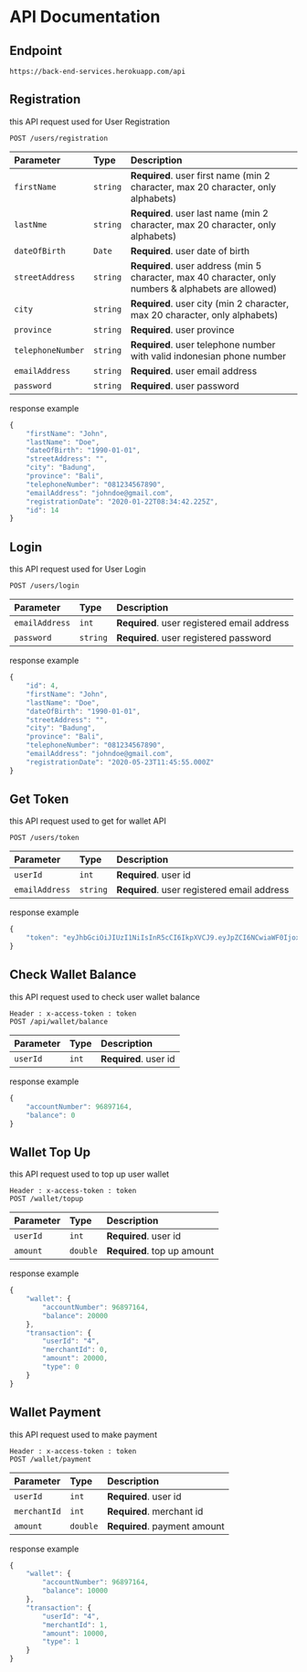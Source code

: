 # API Documentation

## Endpoint

```http
https://back-end-services.herokuapp.com/api
```

## Registration

this API request used for User Registration

```http
POST /users/registration
```

| Parameter | Type | Description |
| :--- | :--- | :--- |
| `firstName` | `string` | **Required**. user first name (min 2 character, max 20 character, only alphabets) |
| `lastNme` | `string` | **Required**. user last name (min 2 character, max 20 character, only alphabets) |
| `dateOfBirth` | `Date` | **Required**. user date of birth |
| `streetAddress` | `string` | **Required**. user address (min 5 character, max 40 character, only numbers & alphabets are allowed) |
| `city` | `string` | **Required**. user city (min 2 character, max 20 character, only alphabets) |
| `province` | `string` | **Required**. user province |
| `telephoneNumber` | `string` | **Required**. user telephone number with valid indonesian phone number |
| `emailAddress` | `string` | **Required**. user email address |
| `password` | `string` | **Required**. user password |

response example

```javascript
{
    "firstName": "John",
    "lastName": "Doe",
    "dateOfBirth": "1990-01-01",
    "streetAddress": "",
    "city": "Badung",
    "province": "Bali",
    "telephoneNumber": "081234567890",
    "emailAddress": "johndoe@gmail.com",
    "registrationDate": "2020-01-22T08:34:42.225Z",
    "id": 14
}
```

## Login

this API request used for User Login

```http
POST /users/login
```

| Parameter | Type | Description |
| :--- | :--- | :--- |
| `emailAddress` | `int` | **Required**. user registered email address |
| `password` | `string` | **Required**. user registered password |

response example

```javascript
{
    "id": 4,
    "firstName": "John",
    "lastName": "Doe",
    "dateOfBirth": "1990-01-01",
    "streetAddress": "",
    "city": "Badung",
    "province": "Bali",
    "telephoneNumber": "081234567890",
    "emailAddress": "johndoe@gmail.com",
    "registrationDate": "2020-05-23T11:45:55.000Z"
}
```

## Get Token

this API request used to get for wallet API

```http
POST /users/token
```

| Parameter | Type | Description |
| :--- | :--- | :--- |
| `userId` | `int` | **Required**. user id |
| `emailAddress` | `string` | **Required**. user registered email address |

response example

```javascript
{
    "token": "eyJhbGciOiJIUzI1NiIsInR5cCI6IkpXVCJ9.eyJpZCI6NCwiaWF0IjoxNjIxNzcwMzU1fQ.AGnVtXP3WmOVmTMOQ0skfeVxcZKT-ONTEgnKgkKBopc"
}
```

## Check Wallet Balance

this API request used to check user wallet balance

```http
Header : x-access-token : token
POST /api/wallet/balance
```

| Parameter | Type | Description |
| :--- | :--- | :--- |
| `userId` | `int` | **Required**. user id |

response example

```javascript
{
    "accountNumber": 96897164,
    "balance": 0
}
```

## Wallet Top Up

this API request used to top up user wallet

```http
Header : x-access-token : token
POST /wallet/topup
```

| Parameter | Type | Description |
| :--- | :--- | :--- |
| `userId` | `int` | **Required**. user id |
| `amount` | `double` | **Required**. top up amount |

response example

```javascript
{
    "wallet": {
        "accountNumber": 96897164,
        "balance": 20000
    },
    "transaction": {
        "userId": "4",
        "merchantId": 0,
        "amount": 20000,
        "type": 0
    }
}
```

## Wallet Payment
this API request used to make payment

```http
Header : x-access-token : token
POST /wallet/payment
```

| Parameter | Type | Description |
| :--- | :--- | :--- |
| `userId` | `int` | **Required**. user id |
| `merchantId` | `int` | **Required**. merchant id |
| `amount` | `double` | **Required**. payment amount |

response example

```javascript
{
    "wallet": {
        "accountNumber": 96897164,
        "balance": 10000
    },
    "transaction": {
        "userId": "4",
        "merchantId": 1,
        "amount": 10000,
        "type": 1
    }
}
```
